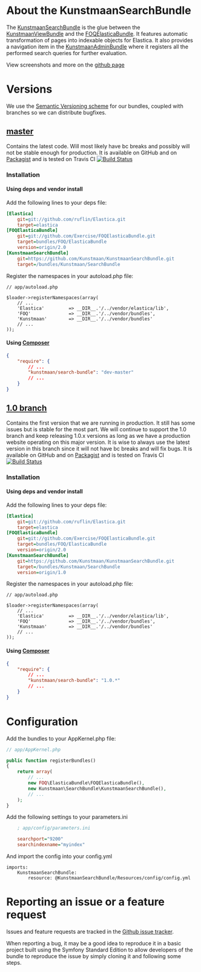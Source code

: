 # About the KunstmaanSearchBundle

The [KunstmaanSearchBundle](https://github.com/Kunstmaan/KunstmaanSearchBundle) is the glue between the
[KunstmaanViewBundle](https://github.com/Kunstmaan/KunstmaanViewBundle) and the
[FOQElasticaBundle](https://github.com/Exercise/FOQElasticaBundle). It features automatic transformation of pages into
indexable objects for Elastica. It also provides a navigation item in the [KunstmaanAdminBundle](https://github.com/Kunstmaan/KunstmaanAdminBundle)
where it registers all the performed search queries for further evaluation.

View screenshots and more on the [github page](http://kunstmaan.github.com/KunstmaanSearchBundle)

# Versions

We use the [Semantic Versioning scheme](http://semver.org) for our bundles, coupled with branches so we can distribute
bugfixes.

## [master](https://github.com/Kunstmaan/KunstmaanSearchBundle)

Contains the latest code. Will most likely have bc breaks and possibly will not be stable enough for production. It is
available on GitHub and on [Packagist](http://packagist.org/packages/kunstmaan/search-bundle) and is tested on
Travis CI [![Build Status](https://secure.travis-ci.org/Kunstmaan/KunstmaanSearchBundle.png?branch=master)](http://travis-ci.org/Kunstmaan/KunstmaanSearchBundle)

### Installation
#### Using deps and vendor install

Add the following lines to your deps file:

```ini
[Elastica]
    git=git://github.com/ruflin/Elastica.git
    target=elastica
[FOQElasticaBundle]
    git=git://github.com/Exercise/FOQElasticaBundle.git
    target=bundles/FOQ/ElasticaBundle
    version=origin/2.0
[KunstmaanSearchBundle]
    git=https://github.com/Kunstmaan/KunstmaanSearchBundle.git
    target=/bundles/Kunstmaan/SearchBundle
```

Register the namespaces in your autoload.php file:

```
// app/autoload.php

$loader->registerNamespaces(array(
    // ...
    'Elastica'         => __DIR__.'/../vendor/elastica/lib',
    'FOQ'              => __DIR__.'/../vendor/bundles',
    'Kunstmaan'        => __DIR__.'/../vendor/bundles'
    // ...
));

```

#### Using [Composer](http://getcomposer.org)

```json
{
    "require": {
        // ...
        "kunstmaan/search-bundle": "dev-master"
        // ...
    }
}
```

## [1.0 branch](https://github.com/Kunstmaan/KunstmaanSearchBundle/tree/1.0)

Contains the first version that we are running in production. It still has some issues but is stable for the most part.
We will continue to support the 1.0 branch and keep releasing 1.0.x versions as long as we have a production website
operating on this major version. It is wise to always use the latest version in this branch since it will not have bc breaks
and will fix bugs. It is available on GitHub and on [Packagist](http://packagist.org/packages/kunstmaan/search-bundle) and
is tested on Travis CI [![Build Status](https://secure.travis-ci.org/Kunstmaan/KunstmaanSearchBundle.png?branch=1.0)](http://travis-ci.org/Kunstmaan/KunstmaanSearchBundle)

### Installation
#### Using deps and vendor install

Add the following lines to your deps file:

```ini
[Elastica]
    git=git://github.com/ruflin/Elastica.git
    target=elastica
[FOQElasticaBundle]
    git=git://github.com/Exercise/FOQElasticaBundle.git
    target=bundles/FOQ/ElasticaBundle
    version=origin/2.0
[KunstmaanSearchBundle]
    git=https://github.com/Kunstmaan/KunstmaanSearchBundle.git
    target=/bundles/Kunstmaan/SearchBundle
    version=origin/1.0
```

Register the namespaces in your autoload.php file:

```
// app/autoload.php

$loader->registerNamespaces(array(
    // ...
    'Elastica'         => __DIR__.'/../vendor/elastica/lib',
    'FOQ'              => __DIR__.'/../vendor/bundles',
    'Kunstmaan'        => __DIR__.'/../vendor/bundles'
    // ...
));

```

#### Using [Composer](http://getcomposer.org)

```json
{
    "require": {
        // ...
        "kunstmaan/search-bundle": "1.0.*"
        // ...
    }
}
```

# Configuration

Add the bundles to your AppKernel.php file:

```php
// app/AppKernel.php

public function registerBundles()
{
    return array(
        // ...
        new FOQ\ElasticaBundle\FOQElasticaBundle(),
        new Kunstmaan\SearchBundle\KunstmaanSearchBundle(),
        // ...
    );
}
```

Add the following settings to your parameters.ini

```ini
    ; app/config/parameters.ini

    searchport="9200"
    searchindexname="myindex"
```

And import the config into your config.yml

```
imports:
    KunstmaanSearchBundle:
        resource: @KunstmaanSearchBundle/Resources/config/config.yml
```

# Reporting an issue or a feature request

Issues and feature requests are tracked in the [Github issue tracker](https://github.com/Kunstmaan/KunstmaanSearchBundle/issues).

When reporting a bug, it may be a good idea to reproduce it in a basic project built using the Symfony Standard Edition
to allow developers of the bundle to reproduce the issue by simply cloning it and following some steps.
